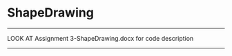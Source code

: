 # ShapeDrawing
****************************************************************
LOOK AT Assignment 3-ShapeDrawing.docx
for code description
********************************************************
